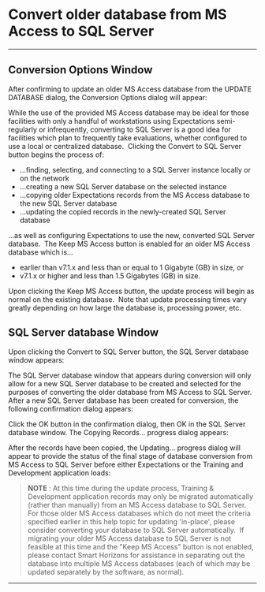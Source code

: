 # Convert older database from MS Access to SQL Server 
-----

## Conversion Options Window

After confirming to update an older MS Access database from the UPDATE DATABASE dialog, the Conversion Options dialog will appear:

While the use of the provided MS Access database may be ideal for those facilities with only a handful of workstations using Expectations semi-regularly or infrequently, converting to SQL Server is a good idea for facilities which plan to frequently take evaluations, whether configured to use a local or centralized database.&nbsp; Clicking the Convert to SQL Server button begins the process of:

- ...finding, selecting, and connecting to a SQL Server instance locally or on the network
- ...creating a new SQL Server database on the selected instance
- ...copying older Expectations records from the MS Access database to the new SQL Server database
- ...updating the copied records in the newly-created SQL Server database

...as well as configuring Expectations to use the new, converted SQL Server database.&nbsp; The Keep MS Access button is enabled for an older MS Access database which is...
- earlier than v7.1.x and less than or equal to 1 Gigabyte (GB) in size, or
- v7.1.x or higher and less than 1.5 Gigabytes (GB) in size.

Upon clicking the Keep MS Access button, the update process will begin as normal on the existing database.&nbsp; Note that update processing times vary greatly depending on how large the database is, processing power, etc.

## SQL Server database Window

Upon clicking the Convert to SQL Server button, the SQL Server database window appears:

The SQL Server database window that appears during conversion will only allow for a new SQL Server database to be created and selected for the purposes of converting the older database from MS Access to SQL Server.&nbsp; After a new SQL Server database has been created for conversion, the following confirmation dialog appears:

Click the OK button in the confirmation dialog, then OK in the SQL Server database window.  The Copying Records... progress dialog appears:

After the records have been copied, the Updating... progress dialog will appear to provide the status of the final stage of database conversion from MS Access to SQL Server before either Expectations or the Training and Development application loads:

> **NOTE** : At this time during the update process, Training & Development application records may only be migrated automatically (rather than manually) from an MS Access database to SQL Server.&nbsp; For those older MS Access databases which do not meet the criteria specified earlier in this help topic for updating 'in-place', please consider converting your database to SQL Server automatically.&nbsp; If migrating your older MS Access database to SQL Server is not feasible at this time and the "Keep MS Access" button is not enabled, please contact Smart Horizons for assistance in separating out the database into multiple MS Access databases (each of which may be updated separately by the software, as normal). 
-----